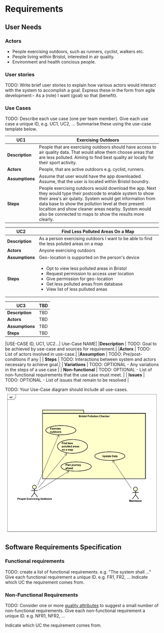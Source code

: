 # Requirements

## User Needs

### Actors
- People exercising outdoors, such as runners, cyclist, walkers etc. 
- People living within Bristol, interested in air quality.
- Environment and health concious people.

### User stories
TODO: Write brief user stories to explain how various actors would interact with the system to accomplish a goal.
    Express these in the form from agile development:- As a (role) I want (goal) so that (benefit). 

### Use Cases
TODO: Describe each use case (one per team member).
    Give each use case a unique ID, e.g. UC1, UC2, ...
    Summarise these using the use-case template below.

| UC1        | Exercising Outdoors | 
| -------------------------------------- | ------------------- |
| **Description** | People that are exercising outdoors should have access to air quality data. That would allow them choose areas that are less polluted. Aiming to find best quality air locally for their sport activity.|
| **Actors** | People, that are active outdoors e.g. cyclist, runners.|
| **Assumptions** | Assume that user would have the app downloaded. Assume, that the user is located within Bristol boundry.|
| **Steps** | People exercising outdoors would download the app. Next they would type their postcode to enable system to show their area's air qulaity. System would get information from data base to show the pollution level at their present localtion and show  cleaner areas nearby. System would also be connected to maps to show the results more clearly.|

| UC2        | Find Less Polluted Areas On a Map | 
| -------------------------------------- | ------------------- |
| **Description** | As a person exercising outdoors I want to be able to find the less poluted areas on a map |
| **Actors** | Anyone exercising outdoors |
| **Assumptions** | Geo-location is supported on the person's device |
| **Steps** | <ul><li>Opt to view less polluted areas in Bristol</li><li>Request permission to access user location</li><li>Give permission for geo-location</li><li>Get less polluted areas from database</li><li>View list of less pulluted areas</li></ul> |

| UC3        | TBD | 
| -------------------------------------- | ------------------- |
| **Description** | TBD |
| **Actors** | TBD |
| **Assumptions** | TBD |
| **Steps** | TBD |

|USE-CASE ID, UC1, UC2...| Use-Case NAME|
|**Description** | TODO: Goal to be achieved by use-case and sources for requirement.|
|**Actors** | TODO: List of actors involved in use-case.|
|**Assumption** | TODO: Pre/post-conditions if any</td></tr> |
| **Steps** | TODO: Interactions between system and actors necessary to achieve goal.|
| **Variations** | TODO: OPTIONAL - Any variations in the steps of a use case |
| **Non-functional** | TODO: OPTIONAL - List of non-functional requirements that the use case must meet. |
| **Issues** | TODO: OPTIONAL - List of issues that remain to be resolved |

TODO: Your Use-Case diagram should include all use-cases.
![Insert your Use-Case-Diagram Here](images/image_usecase.png)

## Software Requirements Specification
### Functional requirements
TODO: create a list of functional requirements. 
    e.g. "The system shall ..."
    Give each functional requirement a unique ID. e.g. FR1, FR2, ...
    Indicate which UC the requirement comes from.


### Non-Functional Requirements
TODO: Consider one or more [quality attributes](https://en.wikipedia.org/wiki/ISO/IEC_9126) to suggest a small number of non-functional requirements.
Give each non-functional requirement a unique ID. e.g. NFR1, NFR2, ...

Indicate which UC the requirement comes from.

